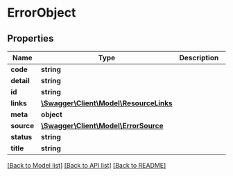 # ErrorObject

## Properties
Name | Type | Description | Notes
------------ | ------------- | ------------- | -------------
**code** | **string** |  | [optional] 
**detail** | **string** |  | [optional] 
**id** | **string** |  | [optional] 
**links** | [**\Swagger\Client\Model\ResourceLinks**](ResourceLinks.md) |  | [optional] 
**meta** | **object** |  | [optional] 
**source** | [**\Swagger\Client\Model\ErrorSource**](ErrorSource.md) |  | [optional] 
**status** | **string** |  | [optional] 
**title** | **string** |  | [optional] 

[[Back to Model list]](../README.md#documentation-for-models) [[Back to API list]](../README.md#documentation-for-api-endpoints) [[Back to README]](../README.md)


